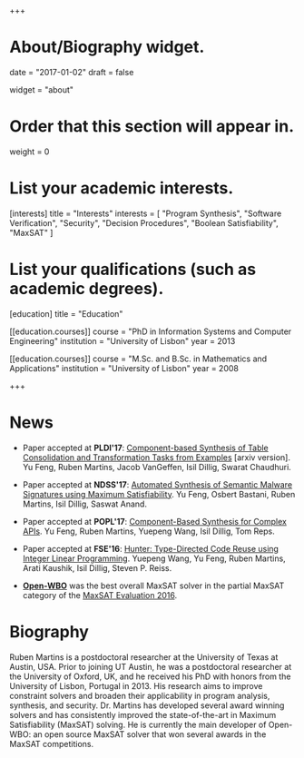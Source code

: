 +++
# About/Biography widget.

date = "2017-01-02"
draft = false

widget = "about"

# Order that this section will appear in.
weight = 0

# List your academic interests.
[interests]
  title = "Interests"
  interests = [
    "Program Synthesis",
    "Software Verification",
    "Security",
    "Decision Procedures",
    "Boolean Satisfiability",
    "MaxSAT"
  ]

# List your qualifications (such as academic degrees).
[education]
  title = "Education"

[[education.courses]]
  course = "PhD in Information Systems and Computer Engineering"
  institution = "University of Lisbon"
  year = 2013

[[education.courses]]
  course = "M.Sc. and B.Sc. in Mathematics and Applications"
  institution = "University of Lisbon"
  year = 2008
 
+++

# News

* Paper accepted at **PLDI'17**: [Component-based Synthesis of Table Consolidation and Transformation Tasks from Examples](https://arxiv.org/pdf/1611.07502v1.pdf) [arxiv version]. Yu Feng, Ruben Martins, Jacob VanGeffen, Isil Dillig, Swarat Chaudhuri.

* Paper accepted at **NDSS'17**: [Automated Synthesis of Semantic Malware Signatures using Maximum Satisfiability](http://www.cs.utexas.edu/users/yufeng/papers/ndss17-astroid.pdf). Yu Feng, Osbert Bastani, Ruben Martins, Isil Dillig, Saswat Anand.

* Paper accepted at **POPL'17**: [Component-Based Synthesis for Complex APIs](http://www.cs.utexas.edu/users/yufeng/papers/sypet.pdf). Yu Feng, Ruben Martins, Yuepeng Wang, Isil Dillig, Tom Reps.

* Paper accepted at **FSE'16**: [Hunter: Type-Directed Code Reuse using Integer Linear Programming](http://www.cs.utexas.edu/~isil/hunter.pdf). Yuepeng Wang, Yu Feng, Ruben Martins, Arati Kaushik, Isil Dillig, Steven P. Reiss.

* **[Open-WBO](http://sat.inesc-id.pt/open-wbo/)** was the best overall MaxSAT solver in the partial MaxSAT category of the [MaxSAT Evaluation 2016](http://maxsat.ia.udl.cat/introduction/).


# Biography

Ruben Martins is a postdoctoral researcher at the University of Texas at Austin,
USA. Prior to joining UT Austin, he was a postdoctoral researcher at the
University of Oxford, UK, and he received his PhD with honors from the 
University of Lisbon, Portugal in 2013. His research aims to improve constraint
solvers and broaden their applicability in program analysis, synthesis, and
security. Dr. Martins has developed several award winning solvers and has
consistently improved the state-of-the-art in Maximum Satisfiability (MaxSAT)
solving. He is currently the main developer of Open-WBO: an open source MaxSAT
solver that won several awards in the MaxSAT competitions.
